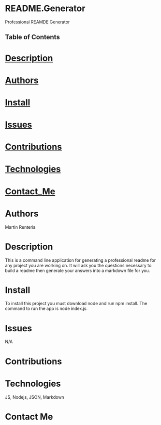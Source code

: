 # README.Generator
Professional REAMDE Generator 
## Table of Contents
# [Description](#description)
# [Authors](#authors)
# [Install](#install)
# [Issues](#issues)
# [Contributions](#contributions)
# [Technologies](#technologies)
# [Contact_Me](#contact)
# Authors
Martin Renteria 
# Description
This is a command line application for generating a professional readme for any project you are working on. It will ask you the questions necessary to build a readme then generate your answers into a markdown file for you. 
# Install
To install this project you must download node and run npm install. The command to run the app is node index.js.
# Issues
N/A
# Contributions

# Technologies
JS, Nodejs, JSON, Markdown

# Contact Me


